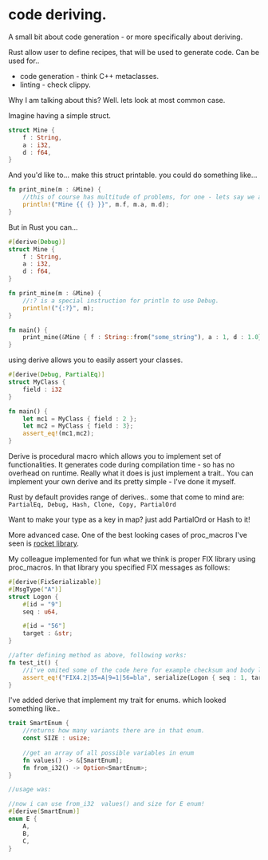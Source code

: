 # code deriving.
A small bit about code generation - or more specifically about deriving.


Rust allow user to define recipes, that will be used to generate code.
Can be used for..
* code generation - think C++ metaclasses.
* linting - check clippy.

Why I am talking about this? Well. lets look at most common case.

Imagine having a simple struct.
```rust
struct Mine {
    f : String,
    a : i32,
	d : f64,
}
```

And you'd like to... make this struct printable. you could do something like...
```rust
fn print_mine(m : &Mine) {
	//this of course has multitude of problems, for one - lets say we add something to Mine. and this method is no longer correct.
	println!("Mine {{ {} }}", m.f, m.a, m.d);
}
```

But in Rust you can...

```rust
#[derive(Debug)]
struct Mine {
    f : String,
    a : i32,
	d : f64,
}

fn print_mine(m : &Mine) {
    //:? is a special instruction for println to use Debug.
	println!("{:?}", m);
}

fn main() {
	print_mine(&Mine { f : String::from("some_string"), a : 1, d : 1.0}); 
}
```

using derive allows you to easily assert your classes.

```rust
#[derive(Debug, PartialEq)]
struct MyClass {
	field : i32
}

fn main() {
    let mc1 = MyClass { field : 2 };
	let mc2 = MyClass { field : 3};
	assert_eq!(mc1,mc2);
}
```


Derive is procedural macro which allows you to implement set of functionalities.
It generates code during compilation time - so has no overhead on runtime.
Really what it does is just implement a trait..
You can implement your own derive and its pretty simple - I've done it myself. 

Rust by default provides range of derives.. some that come to mind are:
`PartialEq, Debug, Hash, Clone, Copy, PartialOrd`

Want to make your type as a key in map? just add PartialOrd or Hash to it!

More advanced case.
One of the best looking cases of proc_macros I've seen is [rocket library](https://rocket.rs/guide/getting-started/#hello-world).

My colleague implemented for fun what we think is proper FIX library  using proc_macros.
In that library you specified FIX messages as follows:


```rust
#[derive(FixSerializable)]
#[MsgType("A")]
struct Logon {
	#[id = "9"]
	seq : u64,

	#[id = "56"]
	target : &str;
}

//after defining method as above, following works:
fn test_it() {
    //i've omited some of the code here for example checksum and body len.
	assert_eq!("FIX4.2|35=A|9=1|56=bla", serialize(Logon { seq : 1, target : "bla" }));
}

```

I've added derive that implement my trait for enums. which looked something like..
```rust
trait SmartEnum {
    //returns how many variants there are in that enum.
    const SIZE : usize;
	
	//get an array of all possible variables in enum
	fn values() -> &[SmartEnum];
	fn from_i32() -> Option<SmartEnum>;
}

//usage was:

//now i can use from_i32  values() and size for E enum!
#[derive(SmartEnum)]
enum E {
	A,
	B,
	C,
}

```
